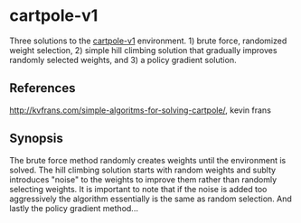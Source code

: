 # cartpole-v1
Three solutions to the [cartpole-v1](https://gym.openai.com/envs/CartPole-v1/) environment. 1) brute force, randomized weight selection, 2) simple hill climbing solution that gradually improves randomly selected weights, and 3) a policy gradient solution.

## References
http://kvfrans.com/simple-algoritms-for-solving-cartpole/, kevin frans

## Synopsis
The brute force method randomly creates weights until the environment is solved. The hill climbing solution starts with random weights and sublty introduces "noise" to the weights to improve them rather than randomly selecting weights. It is important to note that if the noise is added too aggressively the algorithm essentially is the same as random selection. And lastly the policy gradient method...
